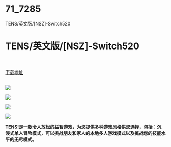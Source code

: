 # 71_7285
TENS/英文版/[NSZ]-Switch520
# TENS/英文版/[NSZ]-Switch520
 <br/></br>
[下载地址](https://www.switch520.cc/article/7285 "下载地址")
<br/></br>

<p><span><strong><img src="https://www.switch520.cc/muke_img/upload_art_editor_20201111-1_e4f3dd573fee7dc5d9b06e9db2454c84.jpg"></strong></span></p>
<p><span><strong><img src="https://www.switch520.cc/muke_img/upload_art_editor_20201111-1_246be67a29b77cc155c76fcf0404e779.jpg"></strong></span></p>
<p><span><strong><img src="https://www.switch520.cc/muke_img/upload_art_editor_20201111-1_be0415167224ad40e23f4479eb44b7c1.jpg"></strong></span></p>
<p><span><strong><img src="https://www.switch520.cc/muke_img/upload_art_editor_20201111-1_b27b4f403dce451cc760ad340a4f4798.jpg"></strong></span></p>
<p></p>
<p><span><strong>TENS!是一款令人放松的益智游戏，为您提供多种游戏风格供您选择，包括：沉浸式单人冒险模式，可以挑战朋友和家人的本地多人游戏模式以及挑战您的技能水平的无尽模式。</strong></span></p>
<p></p>
